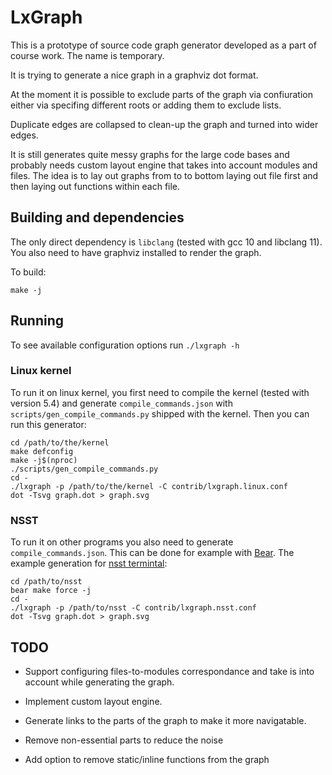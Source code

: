LxGraph 
=======

This is a prototype of source code
graph generator developed as a part of
course work. The name is temporary.

It is trying to generate a nice graph
in a graphviz dot format.

At the moment it is possible to exclude
parts of the graph via confiuration either
via specifing different roots or adding
them to exclude lists.

Duplicate edges are collapsed to clean-up
the graph and turned into wider edges.

It is still generates quite messy graphs
for the large code bases and probably needs
custom layout engine that takes into account
modules and files.
The idea is to lay out graphs from to to bottom
laying out file first and then laying out functions
within each file.

## Building and dependencies

The only direct dependency is `libclang` (tested with gcc 10 and libclang 11).
You also need to have graphviz installed to render the graph.

To build:

    make -j

## Running

To see available configuration options run `./lxgraph -h`

### Linux kernel

To run it on linux kernel, you first need to compile the kernel (tested with version 5.4)
and generate `compile_commands.json` with `scripts/gen_compile_commands.py`
shipped with the kernel. Then you can run this generator:

    cd /path/to/the/kernel
    make defconfig
    make -j$(nproc)
    ./scripts/gen_compile_commands.py
    cd -
    ./lxgraph -p /path/to/the/kernel -C contrib/lxgraph.linux.conf
    dot -Tsvg graph.dot > graph.svg

### NSST

To run it on other programs you also need to generate `compile_commands.json`.
This can be done for example with [Bear](https://github.com/rizsotto/Bear).
The example generation for [nsst termintal](https://github.com/summaryInfo/nsst):

    cd /path/to/nsst
    bear make force -j
    cd -
    ./lxgraph -p /path/to/nsst -C contrib/lxgraph.nsst.conf
    dot -Tsvg graph.dot > graph.svg

## TODO

* Support configuring files-to-modules correspondance and
  take is into account while generating the graph.

* Implement custom layout engine.

* Generate links to the parts of the graph to make it more navigatable.

* Remove non-essential parts to reduce the noise

* Add option to remove static/inline functions from the graph

